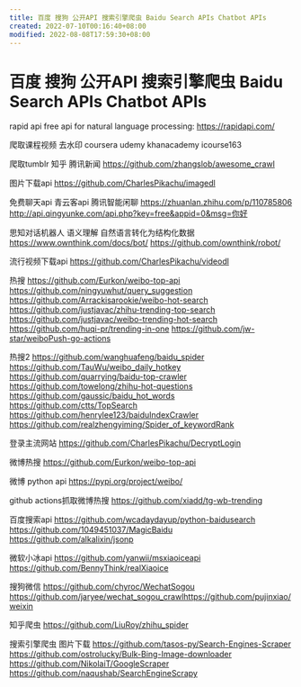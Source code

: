 ```yaml
---
title: 百度 搜狗 公开API 搜索引擎爬虫 Baidu Search APIs Chatbot APIs
created: 2022-07-10T00:16:40+08:00
modified: 2022-08-08T17:59:30+08:00
---
```


# 百度 搜狗 公开API 搜索引擎爬虫 Baidu Search APIs Chatbot APIs

rapid api free api for natural language processing:
https://rapidapi.com/

爬取课程视频 去水印
coursera udemy khanacademy icourse163

爬取tumblr 知乎 腾讯新闻
https://github.com/zhangslob/awesome_crawl

图片下载api
https://github.com/CharlesPikachu/imagedl

免费聊天api 青云客api 腾讯智能闲聊
https://zhuanlan.zhihu.com/p/110785806
http://api.qingyunke.com/api.php?key=free&appid=0&msg=你好

思知对话机器人 语义理解 自然语言转化为结构化数据
https://www.ownthink.com/docs/bot/
https://github.com/ownthink/robot/

流行视频下载api
https://github.com/CharlesPikachu/videodl

热搜
https://github.com/Eurkon/weibo-top-api
https://github.com/ningyuwhut/query_suggestion
https://github.com/Arrackisarookie/weibo-hot-search
https://github.com/justjavac/zhihu-trending-top-search
https://github.com/justjavac/weibo-trending-hot-search
https://github.com/huqi-pr/trending-in-one
https://github.com/jw-star/weiboPush-go-actions

热搜2
https://github.com/wanghuafeng/baidu_spider
https://github.com/TauWu/weibo_daily_hotkey
https://github.com/quarrying/baidu-top-crawler
https://github.com/towelong/zhihu-hot-questions
https://github.com/gaussic/baidu_hot_words
https://github.com/ctts/TopSearch
https://github.com/henrylee123/baiduIndexCrawler
https://github.com/realzhengyiming/Spider_of_keywordRank

登录主流网站
https://github.com/CharlesPikachu/DecryptLogin

微博热搜
https://github.com/Eurkon/weibo-top-api

微博 python api
https://pypi.org/project/weibo/

github actions抓取微博热搜
https://github.com/xiadd/tg-wb-trending

百度搜索api
https://github.com/wcadaydayup/python-baidusearch
https://github.com/1049451037/MagicBaidu
https://github.com/alkalixin/jsonp

微软小冰api
https://github.com/yanwii/msxiaoiceapi
https://github.com/BennyThink/realXiaoice

搜狗微信
https://github.com/chyroc/WechatSogou
https://github.com/jaryee/wechat_sogou_crawlhttps://github.com/pujinxiao/weixin

知乎爬虫
https://github.com/LiuRoy/zhihu_spider

搜索引擎爬虫 图片下载
https://github.com/tasos-py/Search-Engines-Scraper
https://github.com/ostrolucky/Bulk-Bing-Image-downloader
https://github.com/NikolaiT/GoogleScraper
https://github.com/naqushab/SearchEngineScrapy
